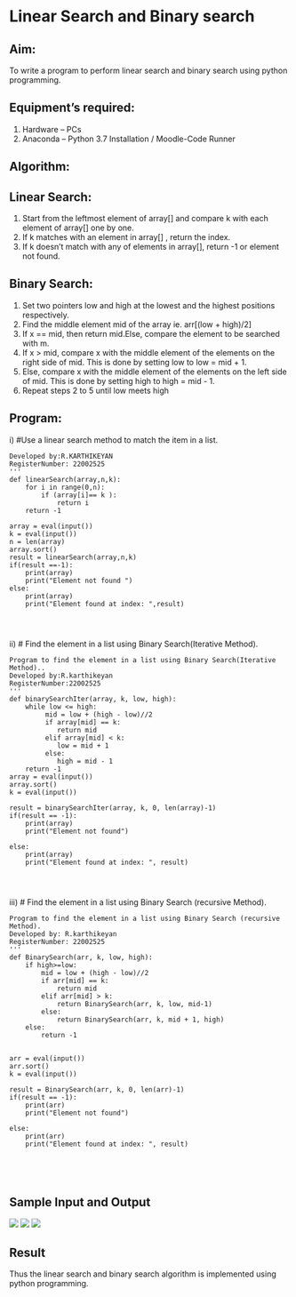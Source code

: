 # Linear Search and Binary search
## Aim:
To write a program to perform linear search and binary search using python programming.
## Equipment’s required:
1.	Hardware – PCs
2.	Anaconda – Python 3.7 Installation / Moodle-Code Runner
## Algorithm:
## Linear Search:
1.	Start from the leftmost element of array[] and compare k with each element of array[] one by one.
2.	If k matches with an element in array[] , return the index.
3.	If k doesn’t match with any of elements in array[], return -1 or element not found.
## Binary Search:
1.	Set two pointers low and high at the lowest and the highest positions respectively.
2.	Find the middle element mid of the array ie. arr[(low + high)/2]
3.	If x == mid, then return mid.Else, compare the element to be searched with m.
4.	If x > mid, compare x with the middle element of the elements on the right side of mid. This is done by setting low to low = mid + 1.
5.	Else, compare x with the middle element of the elements on the left side of mid. This is done by setting high to high = mid - 1.
6.	Repeat steps 2 to 5 until low meets high
## Program:
i)	#Use a linear search method to match the item in a list.
```Program for linear search method to match the item in a list
Developed by:R.KARTHIKEYAN
RegisterNumber: 22002525
'''
def linearSearch(array,n,k):
    for i in range(0,n):
        if (array[i]== k ):
            return i
    return -1
        
array = eval(input())
k = eval(input()) 
n = len(array)
array.sort()
result = linearSearch(array,n,k)
if(result ==-1):
    print(array)
    print("Element not found ")
else:
    print(array)
    print("Element found at index: ",result)
    



```
ii)	# Find the element in a list using Binary Search(Iterative Method).
```''' 
Program to find the element in a list using Binary Search(Iterative Method)..
Developed by:R.karthikeyan
RegisterNumber:22002525 
'''
def binarySearchIter(array, k, low, high):
    while low <= high:
         mid = low + (high - low)//2
         if array[mid] == k:
            return mid 
         elif array[mid] < k:
            low = mid + 1
         else:
            high = mid - 1
    return -1
array = eval(input())
array.sort()
k = eval(input())

result = binarySearchIter(array, k, 0, len(array)-1)
if(result == -1):
    print(array)
    print("Element not found")
    
else:
    print(array)
    print("Element found at index: ", result)




```
iii)	# Find the element in a list using Binary Search (recursive Method).
```''' 
Program to find the element in a list using Binary Search (recursive Method).
Developed by: R.karthikeyan
RegisterNumber: 22002525
'''
def BinarySearch(arr, k, low, high):
    if high>=low:
        mid = low + (high - low)//2
        if arr[mid] == k:
            return mid
        elif arr[mid] > k:
            return BinarySearch(arr, k, low, mid-1)
        else:
            return BinarySearch(arr, k, mid + 1, high)
    else:
        return -1
    
    
arr = eval(input())
arr.sort()
k = eval(input())

result = BinarySearch(arr, k, 0, len(arr)-1)
if(result == -1):
    print(arr)
    print("Element not found")
    
else:
    print(arr)
    print("Element found at index: ", result)





```
## Sample Input and Output

![](sa.png)
![](sa1.png)
![](sa2.png)




## Result
Thus the linear search and binary search algorithm is implemented using python programming.